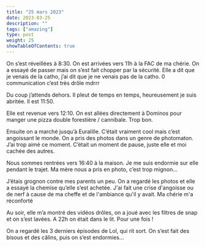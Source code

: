 ```yaml
---
title: "25 mars 2023"
date: 2023-03-25
description: ""
tags: ["amazing"]
type: post
weight: 25
showTableOfContents: true
---
```


On s’est réveillées à 8:30. On est arrivées vers 11h à la FAC de ma chérie. On a essayé de passer mais on s’est fait chopper par la sécurité. Elle a dit que je venais de la catho, j’ai dit que je ne venais pas de la catho. 0 communication c’est très drôle mdrrr

Du coup j’attends dehors. Il pleut de temps en temps, heureusement je suis abritée. Il est 11:50.

Elle est revenue vers 12:10. On est allées directement à Dominos pour manger une pizza double forestière / cannibale. Trop bon.

Ensuite on a marché jusqu’à Euralille. C’était vraiment cool mais c’est angoissant le monde. On a pris des photos dans un genre de photomaton. J’ai trop aimé ce moment. C’était un moment de pause, juste elle et moi cachée des autres.

Nous sommes rentrées vers 16:40 à la maison. Je me suis endormie sur elle pendant le trajet. Ma mère nous a pris en photo, c’est trop mignon…

J’étais grognon contre mes parents un peu. On a regardé les photos et elle a essayé la chemise qu’elle s’est achetée. J'ai fait une crise d'angoisse ou de nerf à cause de ma cheffe et de l'ambiance qu'il y avait. Ma chérie m'a réconforté

Au soir, elle m’a montré des vidéos drôles, on a joué avec les filtres de snap et on s’est lavées. A 22h on était dans le lit. Pour une fois !

On a regardé les 3 derniers épisodes de Lol, qui rit sort. On s’est fait des bisous et des câlins, puis on s’est endormies…
